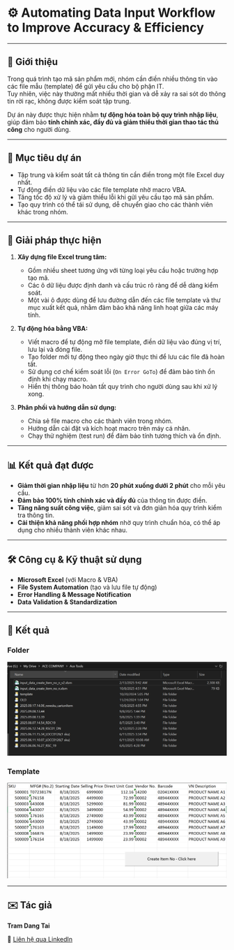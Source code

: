 # ⚙️ Automating Data Input Workflow to Improve Accuracy & Efficiency  

---

## 📘 Giới thiệu
Trong quá trình tạo mã sản phẩm mới, nhóm cần điền nhiều thông tin vào các file mẫu (template) để gửi yêu cầu cho bộ phận IT.  
Tuy nhiên, việc này thường mất nhiều thời gian và dễ xảy ra sai sót do thông tin rời rạc, không được kiểm soát tập trung.  

Dự án này được thực hiện nhằm **tự động hóa toàn bộ quy trình nhập liệu**, giúp đảm bảo **tính chính xác, đầy đủ và giảm thiểu thời gian thao tác thủ công** cho người dùng.

---

## 🎯 Mục tiêu dự án
- Tập trung và kiểm soát tất cả thông tin cần điền trong một file Excel duy nhất.  
- Tự động điền dữ liệu vào các file template nhờ macro VBA.  
- Tăng tốc độ xử lý và giảm thiểu lỗi khi gửi yêu cầu tạo mã sản phẩm.  
- Tạo quy trình có thể tái sử dụng, dễ chuyển giao cho các thành viên khác trong nhóm.

---

## 🧩 Giải pháp thực hiện
1. **Xây dựng file Excel trung tâm:**  
   - Gồm nhiều sheet tương ứng với từng loại yêu cầu hoặc trường hợp tạo mã.  
   - Các ô dữ liệu được định danh và cấu trúc rõ ràng để dễ dàng kiểm soát.
   - Một vài ô được dùng để lưu đường dẫn đến các file template và thư mục xuất kết quả, nhằm đảm bảo khả năng linh hoạt giữa các máy tính.

2. **Tự động hóa bằng VBA:**  
   - Viết macro để tự động mở file template, điền dữ liệu vào đúng vị trí, lưu lại và đóng file.  
   - Tạo folder mới tự động theo ngày giờ thực thi để lưu các file đã hoàn tất.  
   - Sử dụng cơ chế kiểm soát lỗi (`On Error GoTo`) để đảm bảo tính ổn định khi chạy macro.  
   - Hiển thị thông báo hoàn tất quy trình cho người dùng sau khi xử lý xong.

3. **Phân phối và hướng dẫn sử dụng:**  
   - Chia sẻ file macro cho các thành viên trong nhóm.  
   - Hướng dẫn cài đặt và kích hoạt macro trên máy cá nhân.  
   - Chạy thử nghiệm (test run) để đảm bảo tính tương thích và ổn định.

---

## 📊 Kết quả đạt được
- **Giảm thời gian nhập liệu** từ hơn **20 phút xuống dưới 2 phút** cho mỗi yêu cầu.  
- **Đảm bảo 100% tính chính xác và đầy đủ** của thông tin được điền.  
- **Tăng năng suất công việc**, giảm sai sót và đơn giản hóa quy trình kiểm tra thông tin.  
- **Cải thiện khả năng phối hợp nhóm** nhờ quy trình chuẩn hóa, có thể áp dụng cho nhiều thành viên khác nhau.

---

## 🛠️ Công cụ & Kỹ thuật sử dụng
- **Microsoft Excel** (với Macro & VBA)  
- **File System Automation** (tạo và lưu file tự động)  
- **Error Handling & Message Notification**  
- **Data Validation & Standardization**

---

## 📸 Kết quả
### Folder
<p align="center">
  <img src="./Image/Folder_List.PNG" alt="Preview thư mục kết quả" width="650">
</p>

### Template
<p align="center">
  <img src="./Image/Template_File.PNG" alt="Preview template" width="650">
</p>

---

## ✉️ Tác giả
**Tram Dang Tai**

📧 [Liên hệ qua LinkedIn](https://www.linkedin.com/in/tramdangtai)
